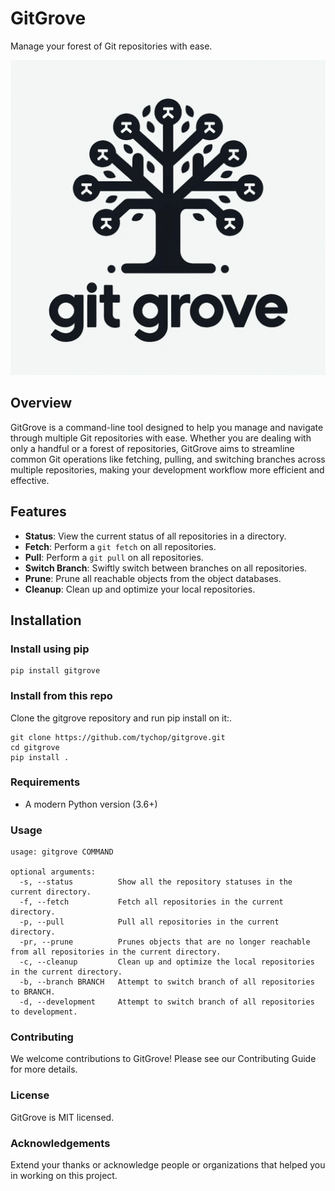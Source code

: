 # GitGrove

Manage your forest of Git repositories with ease.

![Logo](img/gitgrove.png)

## Overview

GitGrove is a command-line tool designed to help you manage and navigate through multiple Git repositories with ease. Whether you are dealing with only a handful or a forest of repositories, GitGrove aims to streamline common Git operations like fetching, pulling, and switching branches across multiple repositories, making your development workflow more efficient and effective.

## Features

- **Status**: View the current status of all repositories in a directory.
- **Fetch**: Perform a `git fetch` on all repositories.
- **Pull**: Perform a `git pull` on all repositories.
- **Switch Branch**: Swiftly switch between branches on all repositories.
- **Prune**: Prune all reachable objects from the object databases.
- **Cleanup**: Clean up and optimize your local repositories.

## Installation

### Install using pip
```shell
pip install gitgrove
```

### Install from this repo
Clone the gitgrove repository and run pip install on it:.
```shell
git clone https://github.com/tychop/gitgrove.git
cd gitgrove
pip install .
```

### Requirements

- A modern Python version (3.6+)

### Usage

```
usage: gitgrove COMMAND

optional arguments:
  -s, --status          Show all the repository statuses in the current directory.
  -f, --fetch           Fetch all repositories in the current directory.
  -p, --pull            Pull all repositories in the current directory.
  -pr, --prune          Prunes objects that are no longer reachable from all repositories in the current directory.
  -c, --cleanup         Clean up and optimize the local repositories in the current directory.
  -b, --branch BRANCH   Attempt to switch branch of all repositories to BRANCH.
  -d, --development     Attempt to switch branch of all repositories to development.
```

### Contributing

We welcome contributions to GitGrove! Please see our Contributing Guide for more details.

### License

GitGrove is MIT licensed.

### Acknowledgements

Extend your thanks or acknowledge people or organizations that helped you in working on this project.
